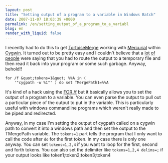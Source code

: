 ```yaml
---
layout: post
title: "Setting output of a program to a variable in Windows Batch"
date: 2007-11-07 18:03:39 +0000
permalink: /en/setting_output_of_a_program_to_a_variabl
blog: en
render_with_liquid: false
---
```


I recently had to do this to get [TortoiseMerge](http://tortoisesvn.tigris.org/TortoiseMerge.html) working with [Mercurial](http://www.selenic.com/mercurial/) within [Cygwin](http://www.cygwin.com/). It turned out to be pretty easy and I couldn't believe that a [lot](http://www.infionline.net/~wtnewton/batch/batchfaq.html#9) [of](http://www.student.northpark.edu/pemente/sed/bat_env.htm#sed) [people](http://www.tomshardware.com/forum/230090-45-windows-batch-file-output-program-variable) were saying that you had to route the output to a temporary file and then read it back into your program or some such garbage. Anyway, behold!!

```doscon
for /f &quot;tokens=1&quot; %%A in (
    '"cygpath -w %1"' ) do set TMergePath1=%%A
```

It's kind of a hack using the [FOR /f](http://www.robvanderwoude.com/ntfortokens.html) but it basically allows you to set the output of a program to a variable. You can even parse the output to pull out a particular piece of the output to put in the variable. This is particularly useful with windows commandline programs which weren't really made to be piped and redirected.

Anyway, in my case I'm setting the output of cygpath called on a cygwin path to convert it into a windows path and then set the output to the TMergePath variable. The `tokens=1` part tells the program that I only want to call the code after `do` for the first token. In my case there is only one anyway. You can set `tokens=1,2,4` if you want to loop for the first, second and forth tokens. You can also set the delimiter like `tokens=1,2,4 delims=;` if your output looks like token1;token2;token3;token4
